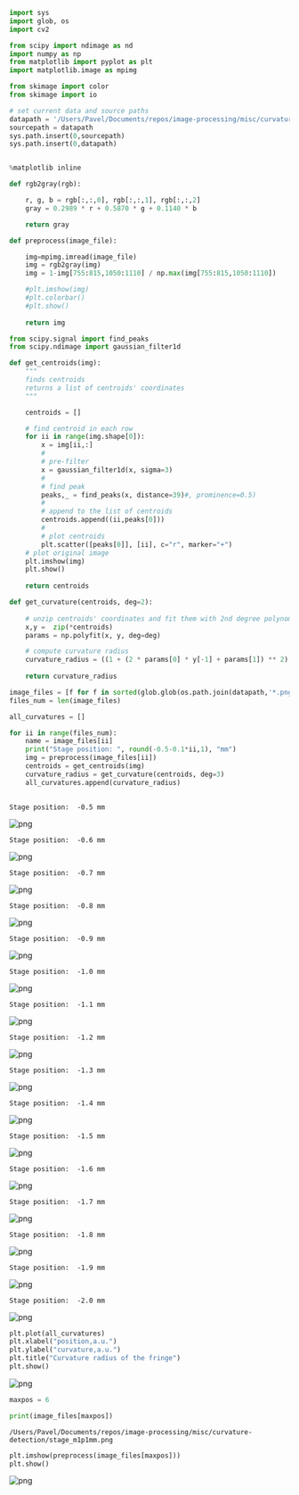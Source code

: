```python
import sys
import glob, os
import cv2

from scipy import ndimage as nd
import numpy as np
from matplotlib import pyplot as plt
import matplotlib.image as mpimg

from skimage import color
from skimage import io

# set current data and source paths
datapath = '/Users/Pavel/Documents/repos/image-processing/misc/curvature-detection/'
sourcepath = datapath
sys.path.insert(0,sourcepath)
sys.path.insert(0,datapath)


%matplotlib inline
```


```python
def rgb2gray(rgb):

    r, g, b = rgb[:,:,0], rgb[:,:,1], rgb[:,:,2]
    gray = 0.2989 * r + 0.5870 * g + 0.1140 * b

    return gray
```


```python
def preprocess(image_file):

    img=mpimg.imread(image_file)
    img = rgb2gray(img)
    img = 1-img[755:815,1050:1110] / np.max(img[755:815,1050:1110])

    #plt.imshow(img)
    #plt.colorbar()
    #plt.show()
    
    return img
```


```python
from scipy.signal import find_peaks
from scipy.ndimage import gaussian_filter1d

def get_centroids(img):
    """
    finds centroids 
    returns a list of centroids' coordinates 
    """

    centroids = []

    # find centroid in each row
    for ii in range(img.shape[0]):
        x = img[ii,:]
        #
        # pre-filter
        x = gaussian_filter1d(x, sigma=3)
        #
        # find peak
        peaks,_ = find_peaks(x, distance=39)#, prominence=0.5)
        #
        # append to the list of centroids 
        centroids.append((ii,peaks[0]))
        #
        # plot centroids
        plt.scatter([peaks[0]], [ii], c="r", marker="+")
    # plot original image
    plt.imshow(img)
    plt.show()
    
    return centroids
```


```python
def get_curvature(centroids, deg=2):
    
    # unzip centroids' coordinates and fit them with 2nd degree polynomial (we are fitting a circle)
    x,y =  zip(*centroids)
    params = np.polyfit(x, y, deg=deg)

    # compute curvature radius
    curvature_radius = ((1 + (2 * params[0] * y[-1] + params[1]) ** 2) ** 1.5) / np.absolute(2 * params[0])
    
    return curvature_radius
```


```python
image_files = [f for f in sorted(glob.glob(os.path.join(datapath,'*.png')))]
files_num = len(image_files)

all_curvatures = []

for ii in range(files_num):
    name = image_files[ii]
    print("Stage position: ", round(-0.5-0.1*ii,1), "mm")
    img = preprocess(image_files[ii])
    centroids = get_centroids(img)
    curvature_radius = get_curvature(centroids, deg=3)
    all_curvatures.append(curvature_radius)
    

```

    Stage position:  -0.5 mm



![png](time-zero-rough-detection_files/time-zero-rough-detection_5_1.png)


    Stage position:  -0.6 mm



![png](time-zero-rough-detection_files/time-zero-rough-detection_5_3.png)


    Stage position:  -0.7 mm



![png](time-zero-rough-detection_files/time-zero-rough-detection_5_5.png)


    Stage position:  -0.8 mm



![png](time-zero-rough-detection_files/time-zero-rough-detection_5_7.png)


    Stage position:  -0.9 mm



![png](time-zero-rough-detection_files/time-zero-rough-detection_5_9.png)


    Stage position:  -1.0 mm



![png](time-zero-rough-detection_files/time-zero-rough-detection_5_11.png)


    Stage position:  -1.1 mm



![png](time-zero-rough-detection_files/time-zero-rough-detection_5_13.png)


    Stage position:  -1.2 mm



![png](time-zero-rough-detection_files/time-zero-rough-detection_5_15.png)


    Stage position:  -1.3 mm



![png](time-zero-rough-detection_files/time-zero-rough-detection_5_17.png)


    Stage position:  -1.4 mm



![png](time-zero-rough-detection_files/time-zero-rough-detection_5_19.png)


    Stage position:  -1.5 mm



![png](time-zero-rough-detection_files/time-zero-rough-detection_5_21.png)


    Stage position:  -1.6 mm



![png](time-zero-rough-detection_files/time-zero-rough-detection_5_23.png)


    Stage position:  -1.7 mm



![png](time-zero-rough-detection_files/time-zero-rough-detection_5_25.png)


    Stage position:  -1.8 mm



![png](time-zero-rough-detection_files/time-zero-rough-detection_5_27.png)


    Stage position:  -1.9 mm



![png](time-zero-rough-detection_files/time-zero-rough-detection_5_29.png)


    Stage position:  -2.0 mm



![png](time-zero-rough-detection_files/time-zero-rough-detection_5_31.png)



```python
plt.plot(all_curvatures)
plt.xlabel("position,a.u.")
plt.ylabel("curvature,a.u.")
plt.title("Curvature radius of the fringe")
plt.show()
```


![png](time-zero-rough-detection_files/time-zero-rough-detection_6_0.png)



```python
maxpos = 6

print(image_files[maxpos])
```

    /Users/Pavel/Documents/repos/image-processing/misc/curvature-detection/stage_m1p1mm.png



```python
plt.imshow(preprocess(image_files[maxpos]))
plt.show()
```


![png](time-zero-rough-detection_files/time-zero-rough-detection_8_0.png)



```python

```
